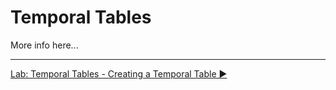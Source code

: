 ﻿# Temporal Tables

More info here...

___

[Lab: Temporal Tables - Creating a Temporal Table ▶](https://github.com/lennilobel/sql2022-workshop-hol/blob/main/HOL/2.%20Temporal%20Tables/1.%20Creating%20Temporal%20Tables.md)
